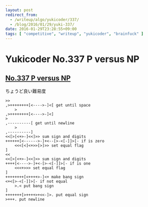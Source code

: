 ```yaml
---
layout: post
redirect_from:
  - /writeup/algo/yukicoder/337/
  - /blog/2016/01/29/yuki-337/
date: 2016-01-29T23:28:55+09:00
tags: [ "competitive", "writeup", "yukicoder", "brainfuck" ]
---
```


# Yukicoder No.337 P versus NP

## [No.337 P versus NP](http://yukicoder.me/problems/798)

ちょうど良い難易度

``` brainfuck
>>
,>++++++++[<---->-]<[ get until space
    >
,>++++++++[<---->-]<]
>
,----------[ get until newline
    >
,----------]
<<[>[<+>-]<<]>> sum sign and digits
++++++[<------>-]+<--[>-<[-]]>[- if is zero
    <<<[<]<+>>[>]>> set equal flag
]
<<
<<[>[<+>-]<<]>> sum sign and digits
++++[<---->-]+<-[>-<[-]]>[- if is one
    <<<+>>> set equal flag
]
++++++++[<++++>-]<+ make bang sign
<+<[>-<[-]]>[- if not equal
    >.< put bang sign
]
+++++++[>++++>+<<-]>. put equal sign
>+++. put newline
```
